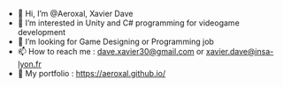 - 👋 Hi, I’m @Aeroxal, Xavier Dave
- 👀 I’m interested in Unity and C# programming for videogame development
- 💞️ I’m looking for Game Designing or Programming job
- 📫 How to reach me : dave.xavier30@gmail.com or xavier.dave@insa-lyon.fr
- 📓 My portfolio : https://aeroxal.github.io/
